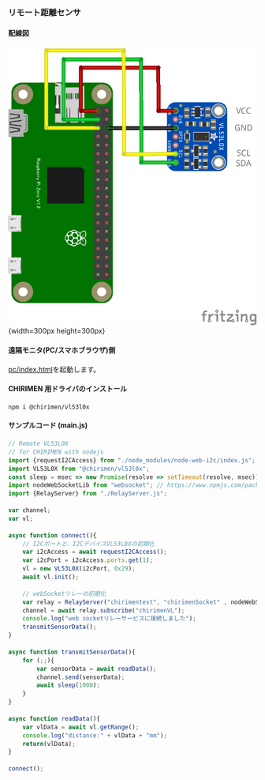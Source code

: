 ### リモート距離センサ

#### 配線図

![配線図](../vl53l0x/schematic.png "schematic"){width=300px height=300px}

#### 遠隔モニタ(PC/スマホブラウザ)側

[pc/index.html](https://codesandbox.io/s/github/chirimen-oh/chirimen.org/tree/master/pizero/src/esm-examples/remote_vl53l0x/pc?module=pc.js)を起動します。

#### CHIRIMEN 用ドライバのインストール

```shell
npm i @chirimen/vl53l0x
```

#### サンプルコード (main.js)

```javascript
// Remote VL53L0X
// for CHIRIMEN with nodejs
import {requestI2CAccess} from "./node_modules/node-web-i2c/index.js";
import VL53L0X from "@chirimen/vl53l0x";
const sleep = msec => new Promise(resolve => setTimeout(resolve, msec));
import nodeWebSocketLib from "websocket"; // https://www.npmjs.com/package/websocket
import {RelayServer} from "./RelayServer.js";

var channel;
var vl;

async function connect(){
	// I2Cポートと、I2CデバイスVL53L0Xの初期化
	var i2cAccess = await requestI2CAccess();
	var i2cPort = i2cAccess.ports.get(1);
	vl = new VL53L0X(i2cPort, 0x29);
	await vl.init();
	
	// webSocketリレーの初期化
	var relay = RelayServer("chirimentest", "chirimenSocket" , nodeWebSocketLib, "https://chirimen.org");
	channel = await relay.subscribe("chirimenVL");
	console.log("web socketリレーサービスに接続しました");
    transmitSensorData();
}

async function transmitSensorData(){
    for (;;){
		var sensorData = await readData();
		channel.send(sensorData);
        await sleep(1000);
    }
}

async function readData(){
	var vlData = await vl.getRange();
	console.log("distance:" + vlData + "mm");
	return(vlData);
}

connect();
```
